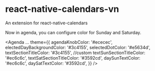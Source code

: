 # react-native-calendars-vn
An extension for react-native-calendars

Now in agenda, you can configure color for Sunday and Saturday.

<Agenda
  ...
  theme={{
     agendaKnobColor: '#ececec',
     electedDayBackgroundColor: '#3c4155',
     selectedDotColor: '#e5634d',
     textSectionTitleColor: '#3c4155',
     //custom
     textSunSectionTitleColor: '#ec6c6c',
     textSatSectionTitleColor: '#3592cd',
     daySunTextColor: '#ec6c6c',
     daySatTextColor: '#3592cd',
  }}
/>
